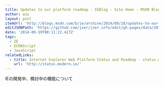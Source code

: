 ```yaml
---
title: Updates to our platform roadmap - IEBlog - Site Home - MSDN Blogs
author: azu
layout: post
itemUrl: 'http://blogs.msdn.com/b/ie/archive/2014/09/18/updates-to-our-platform-roadmap.aspx'
editJSONPath: 'https://github.com/jser/jser.info/edit/gh-pages/data/2014/09/index.json'
date: '2014-09-19T00:11:22.427Z'
tags:
  - IE
  - ECMAScript
  - JavaScript
relatedLinks:
  - title: Internet Explorer Web Platform Status and Roadmap - status.modern.IE
    url: 'http://status.modern.ie/'
---
```

IEの開発中、検討中の機能について
